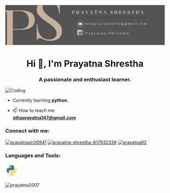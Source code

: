 ![logo](https://github.com/Prayatna2007/Prayatna2007/blob/main/Github%20Banner.png)
<h1 align="center">Hi 👋, I'm Prayatna Shrestha</h1>
<h3 align="center">A passionate and enthusiast learner.</h3>
<img alt="Coding" width="1000" src="https://i.pinimg.com/originals/90/70/32/9070324cdfc07c68d60eed0c39e77573.gif">


- Currently learning **python.**

- 📫 How to reach me <br>**sthaprayatna147@gmail.com**

<h3 align="left">Connect with me:</h3>
<p align="left">
<a href="https://twitter.com/prayatnash26941" target="blank"><img align="center" src="https://raw.githubusercontent.com/rahuldkjain/github-profile-readme-generator/master/src/images/icons/Social/twitter.svg" alt="prayatnash26941" height="30" width="40" /></a>
<a href="https://linkedin.com/in/prayatna-shrestha-817932339" target="blank"><img align="center" src="https://raw.githubusercontent.com/rahuldkjain/github-profile-readme-generator/master/src/images/icons/Social/linked-in-alt.svg" alt="prayatna-shrestha-817932339" height="30" width="40" /></a>
<a href="https://instagram.com/prayatna92" target="blank"><img align="center" src="https://raw.githubusercontent.com/rahuldkjain/github-profile-readme-generator/master/src/images/icons/Social/instagram.svg" alt="prayatna92" height="30" width="40" /></a>
</p>

<h3 align="left">Languages and Tools:</h3>
<p align="left"> <a href="https://www.python.org" target="_blank" rel="noreferrer"> <img src="https://raw.githubusercontent.com/devicons/devicon/master/icons/python/python-original.svg" alt="python" width="40" height="40"/> </a> </p>



<p><img align="center" src="https://github-readme-streak-stats.herokuapp.com/?user=prayatna2007&" alt="prayatna2007" /></p>
